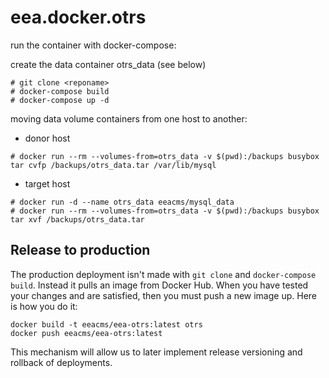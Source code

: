 # eea.docker.otrs

run the container with docker-compose:

create the data container otrs_data (see below)

```
# git clone <reponame>
# docker-compose build 
# docker-compose up -d
```

moving data volume containers from one host to another:

- donor host

```
# docker run --rm --volumes-from=otrs_data -v $(pwd):/backups busybox tar cvfp /backups/otrs_data.tar /var/lib/mysql
```

- target host

```
# docker run -d --name otrs_data eeacms/mysql_data
# docker run --rm --volumes-from=otrs_data -v $(pwd):/backups busybox tar xvf /backups/otrs_data.tar
```

## Release to production

The production deployment isn't made with `git clone` and `docker-compose build`. Instead it pulls an image from Docker Hub.
When you have tested your changes and are satisfied, then you must push a new image up. Here is how you do it:

    docker build -t eeacms/eea-otrs:latest otrs
    docker push eeacms/eea-otrs:latest

This mechanism will allow us to later implement release versioning and rollback of deployments.
